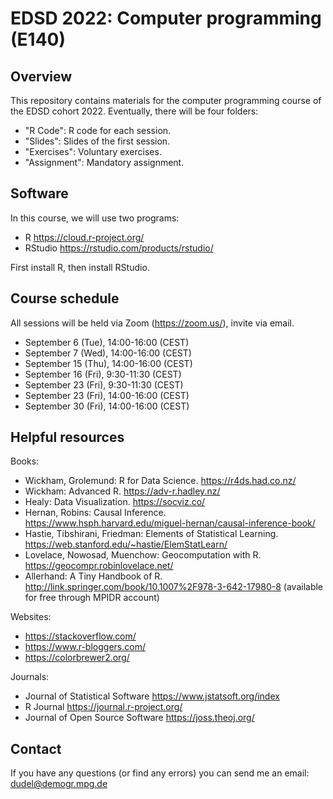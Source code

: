 # EDSD 2022: Computer programming (E140)

## Overview

This repository contains materials for the computer programming course of the EDSD cohort 2022. Eventually, there will be four folders:

* "R Code": R code for each session.
* "Slides": Slides of the first session.
* "Exercises": Voluntary exercises.  
* "Assignment": Mandatory assignment.

## Software

In this course, we will use two programs:

* R https://cloud.r-project.org/
* RStudio https://rstudio.com/products/rstudio/ 

First install R, then install RStudio.

## Course schedule

All sessions will be held via Zoom (https://zoom.us/), invite via email.

* September 6 (Tue), 14:00-16:00 (CEST)
* September 7 (Wed), 14:00-16:00 (CEST)
* September 15 (Thu), 14:00-16:00 (CEST)
* September 16 (Fri), 9:30-11:30 (CEST)
* September 23 (Fri), 9:30-11:30 (CEST)
* September 23 (Fri), 14:00-16:00 (CEST)
* September 30 (Fri), 14:00-16:00 (CEST)

## Helpful resources

Books:

* Wickham, Grolemund: R for Data Science. https://r4ds.had.co.nz/
* Wickham: Advanced R. https://adv-r.hadley.nz/
* Healy: Data Visualization. https://socviz.co/ 
* Hernan, Robins: Causal Inference. https://www.hsph.harvard.edu/miguel-hernan/causal-inference-book/
* Hastie, Tibshirani, Friedman: Elements of Statistical Learning. https://web.stanford.edu/~hastie/ElemStatLearn/ 
* Lovelace, Nowosad, Muenchow: Geocomputation with R. https://geocompr.robinlovelace.net/ 
* Allerhand: A Tiny Handbook of R. http://link.springer.com/book/10.1007%2F978-3-642-17980-8 (available for free through MPIDR account)

Websites:

* https://stackoverflow.com/
* https://www.r-bloggers.com/ 
* https://colorbrewer2.org/

Journals:

* Journal of Statistical Software https://www.jstatsoft.org/index 
* R Journal https://journal.r-project.org/ 
* Journal of Open Source Software https://joss.theoj.org/

## Contact

If you have any questions (or find any errors) you can send me an email: dudel@demogr.mpg.de
